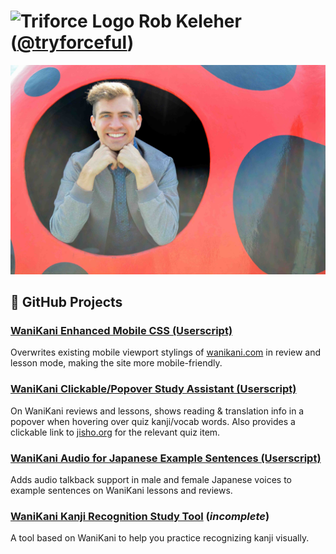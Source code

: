 # ![Triforce Logo](https://avatars2.githubusercontent.com/u/8162501?s=48) Rob Keleher ([@tryforceful](http://www.github.com/tryforceful))
![Cover image: Rob Keleher](cover.jpg)

## :small_red_triangle: GitHub Projects

### [WaniKani Enhanced Mobile CSS (Userscript)](https://gist.github.com/tryforceful/ff2c36baddf2a5029aa1cf03215d7880#file-tryf-wk-enhnaced-mobile-css-userscript-js)
Overwrites existing mobile viewport stylings of [wanikani.com](http://www.wanikani.com) in review and lesson mode, making the site more mobile-friendly.

### [WaniKani Clickable/Popover Study Assistant (Userscript)](https://gist.github.com/tryforceful/5a2682f76b359ba283913eaebe34f8e6)
On WaniKani reviews and lessons, shows reading & translation info in a popover when hovering over quiz kanji/vocab words. Also provides a clickable link to [jisho.org](http://www.jisho.org) for the relevant quiz item.

### [WaniKani Audio for Japanese Example Sentences (Userscript)](https://gist.github.com/tryforceful/e7c44b2e715ae3e7679b7e108d84d2b0)
Adds audio talkback support in male and female Japanese voices to example sentences on WaniKani lessons and reviews.

### [WaniKani Kanji Recognition Study Tool](https://github.com/tryforceful/wk-kanji) (_incomplete_)
A tool based on WaniKani to help you practice recognizing kanji visually.
